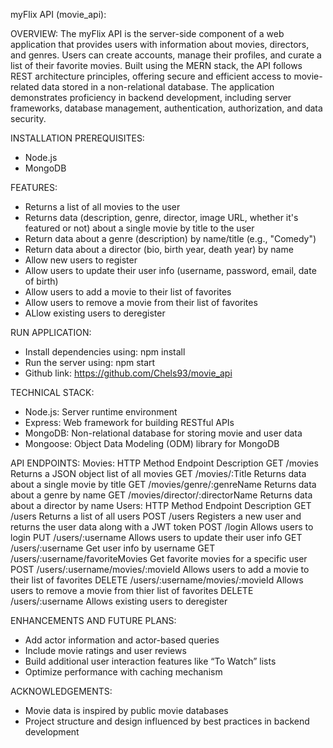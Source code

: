 myFlix API (movie_api):

OVERVIEW:
The myFlix API is the server-side component of a web application that provides users with information about movies, directors, and genres. Users can create accounts, manage their profiles, and curate a list of their favorite movies. Built using the MERN stack, the API follows REST architecture principles, offering secure and efficient access to movie-related data stored in a non-relational database. The application demonstrates proficiency in backend development, including server frameworks, database management, authentication, authorization, and data security.

INSTALLATION PREREQUISITES:
- Node.js
- MongoDB

FEATURES:
- Returns a list of all movies to the user
- Returns data (description, genre, director, image URL, whether it's featured or not) about a single movie by title to the user
- Return data about a genre (description) by name/title (e.g., "Comedy")
- Return data about a director (bio, birth year, death year) by name 
- Allow new users to register
- Allow users to update their user info (username, password, email, date of birth)
- Allow users to add a movie to their list of favorites
- Allow users to remove a movie from their list of favorites 
- ALlow existing users to deregister 

RUN APPLICATION:
- Install dependencies using: npm install
- Run the server using: npm start 
- Github link: https://github.com/Chels93/movie_api

TECHNICAL STACK:
- Node.js: Server runtime environment
- Express: Web framework for building RESTful APIs
- MongoDB: Non-relational database for storing movie and user data
- Mongoose: Object Data Modeling (ODM) library for MongoDB

API ENDPOINTS:
    Movies:
        HTTP Method	            Endpoint	                            Description
            GET	            /movies	                                Returns a JSON object list of all movies
            GET	            /movies/:Title	                        Returns data about a single movie by title
            GET	            /movies/genre/:genreName	            Returns data about a genre by name
            GET	            /movies/director/:directorName	        Returns data about a director by name
    Users:
        HTTP Method	            Endpoint	                            Description
            GET	            /users	                                Returns a list of all users
            POST            /users                                  Registers a new user and returns the user data along with a JWT token
            POST	        /login                                  Allows users to login
            PUT	            /users/:username	                    Allows users to update their user info
            GET	            /users/:username	                    Get user info by username 
            GET	            /users/:username/favoriteMovies         Get favorite movies for a specific user
            POST            /users/:username/movies/:movieId        Allows users to add a movie to their list of favorites
            DELETE          /users/:username/movies/:movieId        Allows users to remove a movie from thier list of favorites 
            DELETE          /users/:username                        Allows existing users to deregister


ENHANCEMENTS AND FUTURE PLANS:
- Add actor information and actor-based queries
- Include movie ratings and user reviews
- Build additional user interaction features like “To Watch” lists
- Optimize performance with caching mechanism

ACKNOWLEDGEMENTS:
- Movie data is inspired by public movie databases
- Project structure and design influenced by best practices in backend development
